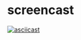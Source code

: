 # screencast

[![asciicast](https://asciinema.org/a/ueQLpLYdU403LwqGNjp7fIz5A.svg)](https://asciinema.org/a/ueQLpLYdU403LwqGNjp7fIz5A)
